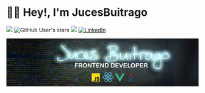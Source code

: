 <div>

# 👋🏻 Hey!, I'm JucesBuitrago

</div>

<div>

![](https://img.shields.io/github/followers/jucesbuitrago?label=follow&logo=github&style=flat-square)
![GitHub User's stars](https://img.shields.io/github/stars/jucesbuitrago?label=%E2%AD%90GitHub%20stars&style=flat-square)
![](https://komarev.com/ghpvc/?username=jucesbuitrago&style=flat-square&color=008080)
 <a href="https://www.linkedin.com/in/juliocesarbuitrago/">
        <img src="https://img.shields.io/badge/linkedIn-Julio%20Buitrago-1DB954?style=flat-square&logo=linkedin&logoColor=white&color=teal" alt="LinkedIn" title="LinkedIn">
</a>

![mi perfil](https://github.com/jucesbuitrago/jucesbuitrago/blob/main/poster.png)

<!--
**jucesbuitrago/jucesbuitrago** is a ✨ _special_ ✨ repository because its `README.md` (this file) appears on your GitHub profile.

Here are some ideas to get you started:

- 🔭 I’m currently working on ...
- 🌱 I’m currently learning ...
- 👯 I’m looking to collaborate on ...
- 🤔 I’m looking for help with ...
- 💬 Ask me about ...
- 📫 How to reach me: ...
- 😄 Pronouns: ...
- ⚡ Fun fact: ...
-->
